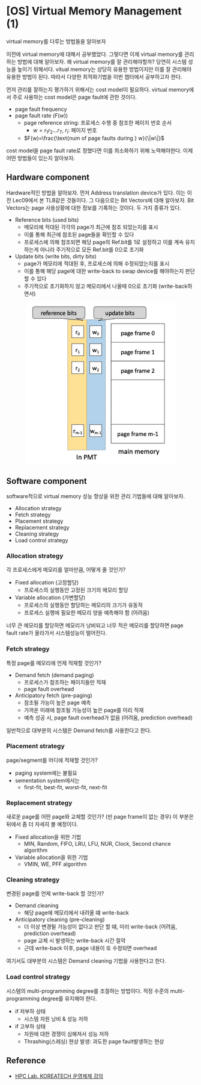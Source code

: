 # [OS] Virtual Memory Management (1)


virtual memory를 다루는 방법들을 알아보자

<!--more-->
이전에 virtual memory에 대해서 공부했었다. 그렇다면 이제 virtual memory를 관리하는 방법에 대해 알아보자. 왜 virtual memory를 잘 관리해야할까? 당연히 시스템 성능을 높이기 위해서다. vitual memory는 상당히 유용한 방법이지만 이를 잘 관리해야 유용한 방법이 된다. 따라서 다양한 최적화기법을 이번 챕터에서 공부하고자 한다.

먼저 관리를 잘하는지 평가하기 위해서는 cost model이 필요하다. virtual memory에서 주로 사용하는 cost model은 page fault에 관한 것이다.
- page fault frequency
- page fault rate ($F(w)$)
    - page reference string: 프로세스 수행 중 참조한 페이지 번호 순서
      - $w = r_1 r_2...r_T$, $r_i$: 페이지 번호
    - $F(w)=\frac{\text{num of page faults during } w}{\|w\|}$

cost model을 page fault rate로 정했다면 이를 최소화하기 위해 노력해야한다. 이제 어떤 방법들이 있는지 알아보자.

## Hardware component
Hardware적인 방법을 알아보자. 먼저 Address translation device가 있다. 이는 이전 Lec09에서 본 TLB같은 것들이다. 그 다음으로는 Bit Vectors에 대해 알아보자. Bit Vectors는 page 사용상황에 대한 정보를 기록하는 것이다. 두 가지 종류가 있다.
- Reference bits (used bits)
  - 메모리에 적대된 각각의 page가 최근에 참조 되었는지를 표시
  - 이를 통해 최근에 참조된 page들을 확인할 수 있다
  - 프로세스에 의해 참조되면 해당 page의 Ref.bit를 1로 설정하고 이를 계속 유지하는게 아니라 주기적으로 모든 Ref.bit를 0으로 초기화
- Update bits (write bits, dirty bits)
  - page가 메모리에 적대된 후, 프로세스에 의해 수정되었는지를 표시
  - 이를 통해 해당 page에 대한 write-back to swap device를 해야하는지 판단할 수 있다
  - 주기적으로 초기화하지 않고 메모리에서 나올때 0으로 초기화 (write-back하면서)

<center>
    <img src="https://github.com/minsoo9506/blog/blob/master/static/blog-imgs/os_Lec10_01.png?raw=true"  width="400">
</center>

## Software component
software적으로 virtual memory 성능 향상을 위한 관리 기법들에 대해 알아보자.
- Allocation strategy
- Fetch strategy
- Placement strategy
- Replacement strategy
- Cleaning strategy
- Load control strategy

### Allocation strategy
각 프로세스에게 메모리를 얼마만큼, 어떻게 줄 것인가?
- Fixed allocation (고정할당)
  - 프로세스의 실행동안 고정된 크기의 메모리 할당
- Variable allocation (가변할당)
  - 프로세스의 실행동안 할당하는 메모리의 크기가 유동적
  - 프로세스 실행에 필요한 메모리 양을 예측해야 함 (어려움)

너무 큰 메모리를 할당하면 메모리가 낭비되고 너무 적은 메모리를 할당하면 page fault rate가 올라가서 시스템성능이 떨어진다.

### Fetch strategy
특정 page를 메모리에 언제 적재할 것인가?
- Demand fetch (demand paging)
  - 프로세스가 참조하는 페이지들만 적재
  - page fault overhead
- Anticipatory fetch (pre-paging)
  - 참조될 가능이 높은 page 예측
  - 가까운 미래에 참조될 가능성이 높은 page를 미리 적재
  - 예측 성공 시, page fault overhead가 없음 (어려움, prediction overhead)

일반적으로 대부분의 시스템은 Demand fetch를 사용한다고 한다.

### Placement strategy
page/segment를 어디에 적재할 것인가?
- paging system에는 불필요
- sementation system에서는
  - first-fit, best-fit, worst-fit, next-fit

### Replacement strategy
새로운 page를 어떤 page와 교체할 것인가? (빈 page frame이 없는 경우) 이 부분은 뒤에서 좀 더 자세히 볼 예정이다.
- Fixed allocation을 위한 기법
  - MIN, Random, FIFO, LRU, LFU, NUR, Clock, Second chance algorithm
- Variable allocation을 위한 기법
  - VMIN, WE, PFF algorithm

### Cleaning strategy
변경된 page를 언제 write-back 할 것인가?
- Demand cleaning
  - 해당 page에 메모리에서 내려올 떄 write-back
- Anticipatory cleaning (pre-cleaning)
  - 더 이상 변경될 가능성이 없다고 판단 할 떄, 미리 write-back (어려움, prediction overhead)
  - page 교체 시 발생하는 write-back 시간 절약
  - 근데 write-back 이후, page 내용이 또 수정되면 overhead

여기서도 대부분의 시스템은 Demand cleaning 기법을 사용한다고 한다.

### Load control strategy
시스템의 multi-programming degree를 조절하는 방법이다. 적정 수준의 multi-programming degree를 유지해야 한다.
- if 저부하 상태
  - 시스템 자원 낭비 & 성능 저하
- if 고부하 상태
  - 자원에 대한 경쟁이 심해져서 성능 저하
  - Thrashing(스레싱) 현상 발생: 과도한 page fault발생하는 현상

## Reference
- [HPC Lab. KOREATECH 운영체제 강의](https://www.youtube.com/playlist?list=PLBrGAFAIyf5rby7QylRc6JxU5lzQ9c4tN)
